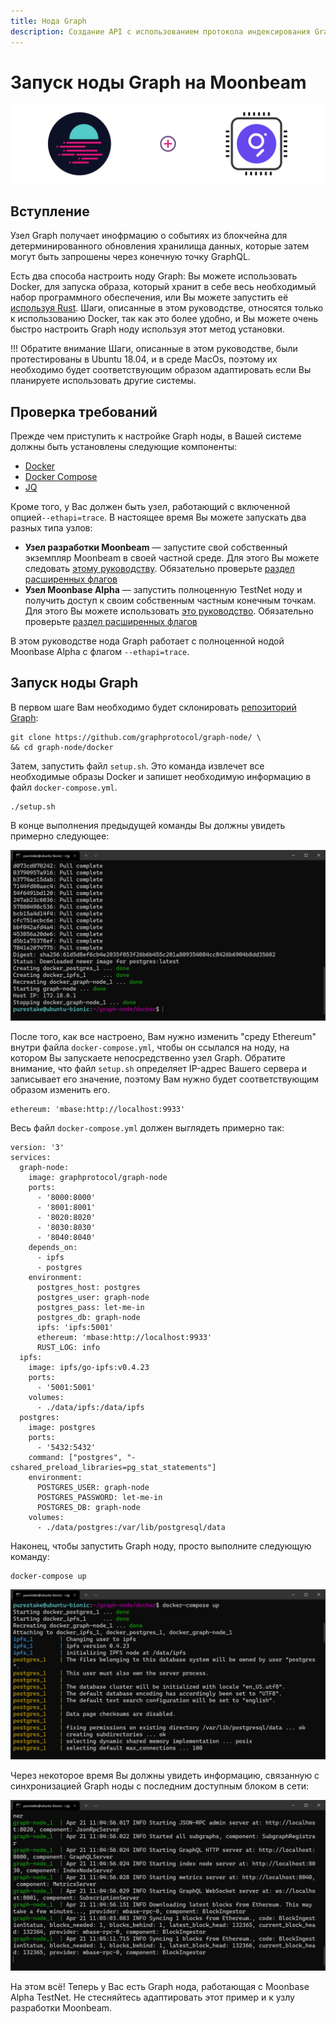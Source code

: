 ```yaml
---
title: Нода Graph
description: Создание API с использованием протокола индексирования Graph на Moonbeam
---
```


# Запуск ноды Graph на Moonbeam

![The Graph Node on Moonbeam](/images/thegraph/thegraphnode-banner.png)

## Вступление

Узел Graph получает инофрмацию о событиях из блокчейна для детерминированного обновления хранилища данных, которые затем могут быть запрошены через конечную точку GraphQL.

Есть два способа настроить ноду Graph: Вы можете использовать Docker, для запуска образа, который хранит в себе весь необходимый набор программного обеспечения, или Вы можете запустить её [используя Rust](https://github.com/graphprotocol/graph-node). Шаги, описанные в этом руководстве, относятся только к использованию Docker, так как это более удобно, и Вы можете очень быстро настроить Graph ноду используя этот метод установки.

!!! Обратите внимание
    Шаги, описанные в этом руководстве, были протестированы в Ubuntu 18.04, и в среде MacOs, поэтому их необходимо будет соответствующим образом адаптировать если Вы планируете использовать другие системы.

## Проверка требований

Прежде чем приступить к настройке Graph ноды, в Вашей системе должны быть установлены следующие компоненты:

 - [Docker](https://docs.docker.com/get-docker/)
 - [Docker Compose](https://docs.docker.com/compose/install/)
 - [JQ](https://stedolan.github.io/jq/download/)

Кроме того, у Вас должен быть узел, работающий с включенной опцией`--ethapi=trace`. В настоящее время Вы можете запускать два разных типа узлов:

 - **Узел разработки Moonbeam** — запустите свой собственный экземпляр Moonbeam в своей частной среде. Для этого Вы можете следовать [этому руководству](/getting-started/local-node/setting-up-a-node/). Обязательно проверьте [раздел расширенных флагов](/getting-started/local-node/setting-up-a-node/#advanced-flags-and-options)
 - **Узел Moonbase Alpha** — запустить полноценную TestNet ноду и получить доступ к своим собственным частным конечным точкам. Для этого Вы можете использовать [это руководство](/node-operators/networks/full-node/). Обязательно проверьте [раздел расширенных флагов](/node-operators/networks/full-node/#advanced-flags-and-options)

В этом руководстве нода Graph работает с полноценной нодой Moonbase Alpha с флагом `--ethapi=trace`.

## Запуск ноды Graph

В первом шаге Вам необходимо будет склонировать [репозиторий Graph](https://github.com/graphprotocol/graph-node/):

```
git clone https://github.com/graphprotocol/graph-node/ \
&& cd graph-node/docker
```

Затем, запустить файл `setup.sh`. Это команда извлечет все необходимые образы Docker и запишет необходимую информацию в файл `docker-compose.yml`.

```
./setup.sh
```

В конце выполнения предыдущей команды Вы должны увидеть примерно следующее:

![Graph Node setup](/images/thegraph/thegraphnode-images1.png)

После того, как все настроено, Вам нужно изменить "среду Ethereum" внутри файла `docker-compose.yml`, чтобы он ссылался на ноду, на котором Вы запускаете непосредственно узел Graph. Обратите внимание, что файл `setup.sh` определяет IP-адрес Вашего сервера и записывает его значение, поэтому Вам нужно будет соответствующим образом изменить его.

```
ethereum: 'mbase:http://localhost:9933'
```

Весь файл `docker-compose.yml` должен выглядеть примерно так:

```
version: '3'
services:
  graph-node:
    image: graphprotocol/graph-node
    ports:
      - '8000:8000'
      - '8001:8001'
      - '8020:8020'
      - '8030:8030'
      - '8040:8040'
    depends_on:
      - ipfs
      - postgres
    environment:
      postgres_host: postgres
      postgres_user: graph-node
      postgres_pass: let-me-in
      postgres_db: graph-node
      ipfs: 'ipfs:5001'
      ethereum: 'mbase:http://localhost:9933'
      RUST_LOG: info
  ipfs:
    image: ipfs/go-ipfs:v0.4.23
    ports:
      - '5001:5001'
    volumes:
      - ./data/ipfs:/data/ipfs
  postgres:
    image: postgres
    ports:
      - '5432:5432'
    command: ["postgres", "-cshared_preload_libraries=pg_stat_statements"]
    environment:
      POSTGRES_USER: graph-node
      POSTGRES_PASSWORD: let-me-in
      POSTGRES_DB: graph-node
    volumes:
      - ./data/postgres:/var/lib/postgresql/data
```

Наконец, чтобы запустить Graph ноду, просто выполните следующую команду:

```
docker-compose up
```

![Graph Node compose up](/images/thegraph/thegraphnode-images2.png)

Через некоторое время Вы должны увидеть информацию, связанную с синхронизацией Graph ноды с последним доступным блоком в сети:

![Graph Node logs](/images/thegraph/thegraphnode-images3.png)

На этом всё! Теперь у Вас есть Graph нода, работающая с Moonbase Alpha TestNet. Не стесняйтесь адаптировать этот пример и к узлу разработки Moonbeam.
